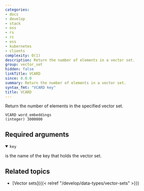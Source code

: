 ```yaml
---
categories:
- docs
- develop
- stack
- oss
- rs
- rc
- oss
- kubernetes
- clients
complexity: O(1)
description: Return the number of elements in a vector set.
group: vector_set
hidden: false
linkTitle: VCARD
since: 8.0.0
summary: Return the number of elements in a vector set.
syntax_fmt: "VCARD key"
title: VCARD
---
```


Return the number of elements in the specified vector set.

```shell
VCARD word_embeddings
(integer) 3000000
```

## Required arguments

<details open>
<summary><code>key</code></summary>

is the name of the key that holds the vector set.
</details>

## Related topics

- [Vector sets]({{< relref "/develop/data-types/vector-sets" >}})
